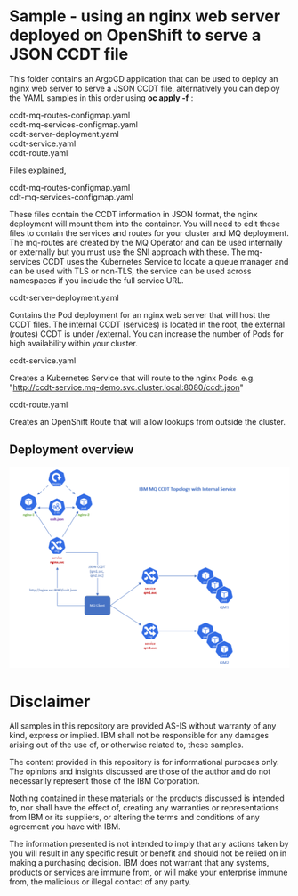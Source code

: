 <div style="text-align: left">

# Sample - using an nginx web server deployed on OpenShift to serve a JSON CCDT file

This folder contains an ArgoCD application that can be used to deploy an nginx web server to serve a JSON CCDT file, alternatively you can deploy the YAML samples in this order using **oc apply -f** :

ccdt-mq-routes-configmap.yaml  
ccdt-mq-services-configmap.yaml  
ccdt-server-deployment.yaml  
ccdt-service.yaml  
ccdt-route.yaml  

Files explained,

ccdt-mq-routes-configmap.yaml  
cdt-mq-services-configmap.yaml

These files contain the CCDT information in JSON format, the nginx deployment will mount them into the container. You will need to edit these files to contain the services and routes for your cluster and MQ deployment. The mq-routes are created by the MQ Operator and can be used internally or externally but you must use the SNI approach with these. The mq-services CCDT uses the Kubernetes Service to locate a queue manager and can be used with TLS or non-TLS, the service can be used across namespaces if you include the full service URL. 

ccdt-server-deployment.yaml

Contains the Pod deployment for an nginx web server that will host the CCDT files. The internal CCDT (services) is located in the root, the external (routes) CCDT is under /external. You can increase the number of Pods for high availability within your cluster.

ccdt-service.yaml

Creates a Kubernetes Service that will route to the nginx Pods. e.g. "http://ccdt-service.mq-demo.svc.cluster.local:8080/ccdt.json"

ccdt-route.yaml

Creates an OpenShift Route that will allow lookups from outside the cluster.

## Deployment overview

![alt text](https://github.com/ibm-messaging/mq-gitops-samples/blob/main/ccdt-deployment/images/nginx-deploy.png)


# Disclaimer  
All samples in this repository are provided AS-IS without warranty of any kind, express or implied.  IBM shall not be responsible for any damages arising out of the use of, or otherwise related to, these samples.

The content provided in this repository is for informational purposes only. The opinions and insights discussed are those of the author and do not necessarily represent those of the IBM Corporation.

Nothing contained in these materials or the products discussed is intended to, nor shall have the effect of, creating any warranties or representations from IBM or its suppliers, or altering the terms and conditions of any agreement you have with IBM.

The information presented is not intended to imply that any actions taken by you will result in any specific result or benefit and should not be relied on in making a purchasing decision. IBM does not warrant that any systems, products or services are immune from, or will make your enterprise immune from, the malicious or illegal contact of any party.

</div>

